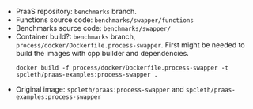 

* PraaS repository: `benchmarks` branch.
* Functions source code: `benchmarks/swapper/functions`
* Benchmarks source code:  `benchmarks/swapper/`
* Container build?: `benchmarks` branch, `process/docker/Dockerfile.process-swapper`. First might be needed to build the images with cpp builder and dependencies.
  ```
  docker build -f process/docker/Dockerfile.process-swapper -t spcleth/praas-examples:process-swapper .
  ```
* Original image: `spcleth/praas:process-swapper` and `spcleth/praas-examples:process-swapper`
